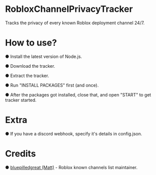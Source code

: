 # RobloxChannelPrivacyTracker
Tracks the privacy of every known Roblox deployment channel 24/7.

# How to use?
● Install the latest version of Node.js.

● Download the tracker.

● Extract the tracker.

● Run "INSTALL PACKAGES" first (and once).

● After the packages got installed, close that, and open "START" to get tracker started.

# Extra
● If you have a discord webhook, specify it's details in config.json.

# Credits
● [bluepilledgreat (Matt)](https://github.com/bluepilledgreat) - Roblox known channels list maintainer.
